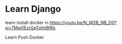 # Learn Django
learn install docker in https://youtu.be/N_M2B_NB_O0?si=7Mw0EzrQpTohhBWs

Learn Push Docker
